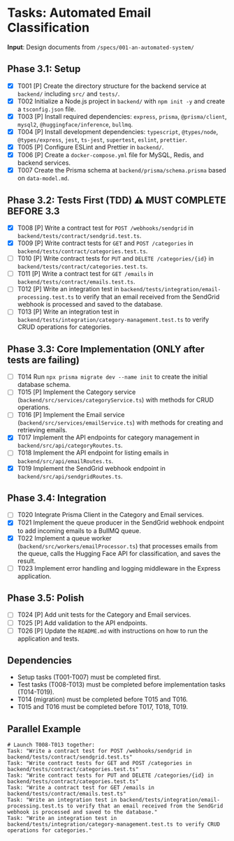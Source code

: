 # Tasks: Automated Email Classification

**Input**: Design documents from `/specs/001-an-automated-system/`

## Phase 3.1: Setup
- [x] T001 [P] Create the directory structure for the backend service at `backend/` including `src/` and `tests/`.
- [x] T002 Initialize a Node.js project in `backend/` with `npm init -y` and create a `tsconfig.json` file.
- [x] T003 [P] Install required dependencies: `express`, `prisma`, `@prisma/client`, `mysql2`, `@huggingface/inference`, `bullmq`.
- [x] T004 [P] Install development dependencies: `typescript`, `@types/node`, `@types/express`, `jest`, `ts-jest`, `supertest`, `eslint`, `prettier`.
- [x] T005 [P] Configure ESLint and Prettier in `backend/`.
- [x] T006 [P] Create a `docker-compose.yml` file for MySQL, Redis, and backend services.
- [x] T007 Create the Prisma schema at `backend/prisma/schema.prisma` based on `data-model.md`.

## Phase 3.2: Tests First (TDD) ⚠️ MUST COMPLETE BEFORE 3.3
- [x] T008 [P] Write a contract test for `POST /webhooks/sendgrid` in `backend/tests/contract/sendgrid.test.ts`.
- [x] T009 [P] Write contract tests for `GET` and `POST /categories` in `backend/tests/contract/categories.test.ts`.
- [ ] T010 [P] Write contract tests for `PUT` and `DELETE /categories/{id}` in `backend/tests/contract/categories.test.ts`.
- [ ] T011 [P] Write a contract test for `GET /emails` in `backend/tests/contract/emails.test.ts`.
- [ ] T012 [P] Write an integration test in `backend/tests/integration/email-processing.test.ts` to verify that an email received from the SendGrid webhook is processed and saved to the database.
- [ ] T013 [P] Write an integration test in `backend/tests/integration/category-management.test.ts` to verify CRUD operations for categories.

## Phase 3.3: Core Implementation (ONLY after tests are failing)
- [ ] T014 Run `npx prisma migrate dev --name init` to create the initial database schema.
- [ ] T015 [P] Implement the Category service (`backend/src/services/categoryService.ts`) with methods for CRUD operations.
- [ ] T016 [P] Implement the Email service (`backend/src/services/emailService.ts`) with methods for creating and retrieving emails.
- [x] T017 Implement the API endpoints for category management in `backend/src/api/categoryRoutes.ts`.
- [ ] T018 Implement the API endpoint for listing emails in `backend/src/api/emailRoutes.ts`.
- [x] T019 Implement the SendGrid webhook endpoint in `backend/src/api/sendgridRoutes.ts`.

## Phase 3.4: Integration
- [ ] T020 Integrate Prisma Client in the Category and Email services.
- [x] T021 Implement the queue producer in the SendGrid webhook endpoint to add incoming emails to a BullMQ queue.
- [x] T022 Implement a queue worker (`backend/src/workers/emailProcessor.ts`) that processes emails from the queue, calls the Hugging Face API for classification, and saves the result.
- [ ] T023 Implement error handling and logging middleware in the Express application.

## Phase 3.5: Polish
- [ ] T024 [P] Add unit tests for the Category and Email services.
- [ ] T025 [P] Add validation to the API endpoints.
- [ ] T026 [P] Update the `README.md` with instructions on how to run the application and tests.

## Dependencies
- Setup tasks (T001-T007) must be completed first.
- Test tasks (T008-T013) must be completed before implementation tasks (T014-T019).
- T014 (migration) must be completed before T015 and T016.
- T015 and T016 must be completed before T017, T018, T019.

## Parallel Example
```
# Launch T008-T013 together:
Task: "Write a contract test for POST /webhooks/sendgrid in backend/tests/contract/sendgrid.test.ts"
Task: "Write contract tests for GET and POST /categories in backend/tests/contract/categories.test.ts"
Task: "Write contract tests for PUT and DELETE /categories/{id} in backend/tests/contract/categories.test.ts"
Task: "Write a contract test for GET /emails in backend/tests/contract/emails.test.ts"
Task: "Write an integration test in backend/tests/integration/email-processing.test.ts to verify that an email received from the SendGrid webhook is processed and saved to the database."
Task: "Write an integration test in backend/tests/integration/category-management.test.ts to verify CRUD operations for categories."
```